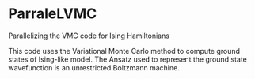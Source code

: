 # ParraleLVMC
Parallelizing the VMC code for Ising Hamiltonians 

This code uses the Variational Monte Carlo method to compute ground states of Ising-like model. The Ansatz used to represent the ground state wavefunction is an unrestricted Boltzmann machine. 

